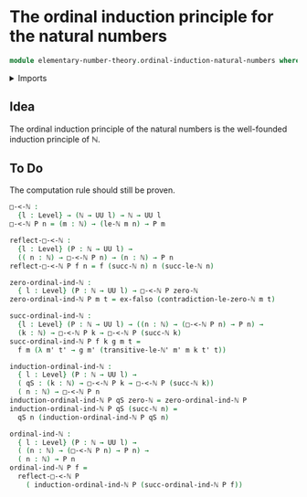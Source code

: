 # The ordinal induction principle for the natural numbers

```agda
module elementary-number-theory.ordinal-induction-natural-numbers where
```

<details><summary>Imports</summary>

```agda
open import elementary-number-theory.inequality-natural-numbers
open import elementary-number-theory.natural-numbers
open import foundation.empty-types
open import foundation.universe-levels
```

</details>

## Idea

The ordinal induction principle of the natural numbers is the well-founded induction principle of ℕ.

## To Do

The computation rule should still be proven.

```agda
□-<-ℕ :
  {l : Level} → (ℕ → UU l) → ℕ → UU l
□-<-ℕ P n = (m : ℕ) → (le-ℕ m n) → P m

reflect-□-<-ℕ :
  {l : Level} (P : ℕ → UU l) →
  (( n : ℕ) → □-<-ℕ P n) → (n : ℕ) → P n
reflect-□-<-ℕ P f n = f (succ-ℕ n) n (succ-le-ℕ n)

zero-ordinal-ind-ℕ :
  { l : Level} (P : ℕ → UU l) → □-<-ℕ P zero-ℕ
zero-ordinal-ind-ℕ P m t = ex-falso (contradiction-le-zero-ℕ m t)

succ-ordinal-ind-ℕ :
  {l : Level} (P : ℕ → UU l) → ((n : ℕ) → (□-<-ℕ P n) → P n) →
  (k : ℕ) → □-<-ℕ P k → □-<-ℕ P (succ-ℕ k)
succ-ordinal-ind-ℕ P f k g m t =
  f m (λ m' t' → g m' (transitive-le-ℕ' m' m k t' t))

induction-ordinal-ind-ℕ :
  { l : Level} (P : ℕ → UU l) →
  ( qS : (k : ℕ) → □-<-ℕ P k → □-<-ℕ P (succ-ℕ k))
  ( n : ℕ) → □-<-ℕ P n
induction-ordinal-ind-ℕ P qS zero-ℕ = zero-ordinal-ind-ℕ P
induction-ordinal-ind-ℕ P qS (succ-ℕ n) =
  qS n (induction-ordinal-ind-ℕ P qS n)

ordinal-ind-ℕ :
  { l : Level} (P : ℕ → UU l) →
  ( (n : ℕ) → (□-<-ℕ P n) → P n) →
  ( n : ℕ) → P n
ordinal-ind-ℕ P f =
  reflect-□-<-ℕ P
    ( induction-ordinal-ind-ℕ P (succ-ordinal-ind-ℕ P f))
```
